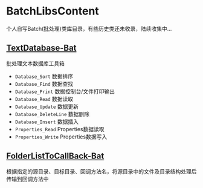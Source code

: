 # BatchLibsContent
个人自写Batch(批处理)类库目录，有些历史类还未收录，陆续收集中...

## [TextDatabase-Bat](https://github.com/imfms/TextDatabase-Bat)

批处理文本数据库工具箱

- `Database_Sort` 数据排序
- `Database_Find` 数据查找
- `Database_Print` 数据控制台/文件打印输出
- `Database_Read` 数据读取
- `Database_Update` 数据更新
- `Database_DeleteLine` 数据删除
- `Database_Insert` 数据插入
- `Properties_Read` Properties数据读取
- `Properties_Write` Properties数据写入

## [FolderListToCallBack-Bat](https://github.com/imfms/FolderListToCallBack-Bat)

根据指定的源目录、目标目录、回调方法名，将源目录中的文件及目录结构处理后传输到回调方法中

